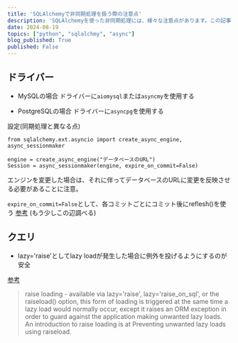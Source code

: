 ```yaml
---
title: 'SQLAlchemyで非同期処理を扱う際の注意点'
description: 'SQLAlchemyを使った非同期処理には、様々な注意点があります。この記事ではどのような点に気を付けて実装をするべきかを紹介します。'
date: 2024-08-19
topics: ["python", "sqlalchmy", "async"]
blog_published: True
published: False
---
```


## ドライバー



- MySQLの場合
ドライバーに`aiomysql`または`asyncmy`を使用する

- PostgreSQLの場合
ドライバーに`asyncpg`を使用する

設定(同期処理と異なる点)
```
from sqlalchemy.ext.asyncio import create_async_engine, async_sessionmaker

engine = create_async_engine("データベースのURL")
Session = async_sessionmaker(engine, expire_on_commit=False)
```
エンジンを変更した場合は、それに伴ってデータベースのURLに変更を反映させる必要があることに注意。


`expire_on_commit=False`として、各コミットごとにコミット後にreflesh()を使う
[参考](https://docs.sqlalchemy.org/en/20/orm/session_api.html#sqlalchemy.orm.Session.params.expire_on_commit)
(もう少しこの辺調べる)

## クエリ

- lazy='raise'としてlazy loadが発生した場合に例外を投げるようにするのが安全

[参考](https://docs.sqlalchemy.org/en/14/orm/loading_relationships.html)
> raise loading - available via lazy='raise', lazy='raise_on_sql', or the raiseload() option, this form of loading is triggered at the same time a lazy load would normally occur, except it raises an ORM exception in order to guard against the application making unwanted lazy loads. An introduction to raise loading is at Preventing unwanted lazy loads using raiseload.

## 